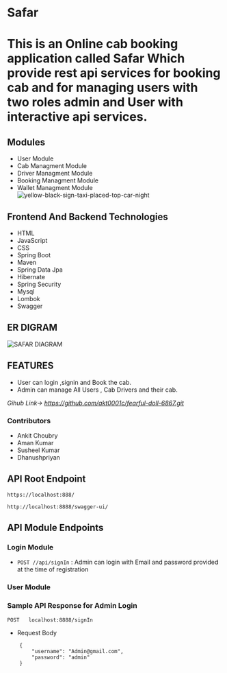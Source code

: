 # Safar
# This is an Online cab booking application called Safar Which provide rest api services for booking cab and for managing users with two roles admin and User with interactive api services.
## Modules
 - User Module
 - Cab Managment Module
 - Driver Managment Module
 - Booking Managment Module
 - Wallet Managment Module
![yellow-black-sign-taxi-placed-top-car-night](https://github.com/akt0001c/fearful-doll-6867/assets/110126989/a5a4a01a-7dfa-4f08-8ad1-09217e88c833)

## Frontend And Backend Technologies
- HTML
- JavaScript
- CSS
- Spring Boot
- Maven
- Spring Data Jpa
- Hibernate
- Spring Security
- Mysql
- Lombok
- Swagger


## ER DIGRAM
 ![SAFAR DIAGRAM](https://github.com/akt0001c/fearful-doll-6867/assets/115461689/59fbdd3b-f22e-41c7-87c2-faf1d330cf34)
  
  
## FEATURES
 - User can login ,signin and Book the cab.
 - Admin can manage All Users , Cab Drivers and their cab.
 
  *Gihub Link-> https://github.com/akt0001c/fearful-doll-6867.git*
  
### Contributors
- Ankit Choubry
- Aman Kumar
- Susheel Kumar
- Dhanushpriyan


 


## API Root Endpoint

`https://localhost:888/`

`http://localhost:8888/swagger-ui/`


## API Module Endpoints

### Login Module

* `POST //api/signIn` : Admin can login with Email and password provided at the time of registration

### User Module




### Sample API Response for Admin Login

`POST   localhost:8888/signIn`

* Request Body

```
    {
        "username": "Admin@gmail.com",
        "password": "admin"
    }

```








